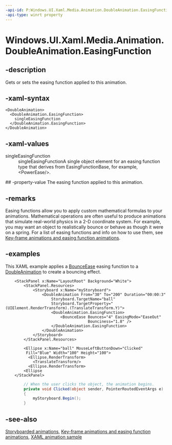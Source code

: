 ```yaml
---
-api-id: P:Windows.UI.Xaml.Media.Animation.DoubleAnimation.EasingFunction
-api-type: winrt property
---
```


<!-- Property syntax
public Windows.UI.Xaml.Media.Animation.EasingFunctionBase EasingFunction { get;  set; }
-->

# Windows.UI.Xaml.Media.Animation.DoubleAnimation.EasingFunction

## -description
Gets or sets the easing function applied to this animation.

## -xaml-syntax
```xaml
<DoubleAnimation>
  <DoubleAnimation.EasingFunction>
    singleEasingFunction
  </DoubleAnimation.EasingFunction>
</DoubleAnimation>
```


## -xaml-values
<dl><dt>singleEasingFunction</dt><dd>singleEasingFunctionA single object element for an easing function type that derives from EasingFunctionBase, for example, &lt;PowerEase/&gt;.</dd>
</dl>
## -property-value
The easing function applied to this animation.

## -remarks
Easing functions allow you to apply custom mathematical formulas to your animations. Mathematical operations are often useful to produce animations that simulate real-world physics in a 2-D coordinate system. For example, you may want an object to realistically bounce or behave as though it were on a spring. For a list of easing functions and info on how to use them, see [Key-frame animations and easing function animations](https://docs.microsoft.com/windows/uwp/graphics/key-frame-and-easing-function-animations).

## -examples
This XAML example applies a [BounceEase](bounceease.md) easing function to a [DoubleAnimation](doubleanimation.md) to create a bouncing effect.

```xaml
    <StackPanel x:Name="LayoutRoot" Background="White">
        <StackPanel.Resources>
            <Storyboard x:Name="myStoryboard">
                <DoubleAnimation From="30" To="200" Duration="00:00:3" 
                    Storyboard.TargetName="ball" 
                    Storyboard.TargetProperty="(UIElement.RenderTransform).(TranslateTransform.Y)">
                    <DoubleAnimation.EasingFunction>
                        <BounceEase Bounces="4" EasingMode="EaseOut" 
                                    Bounciness="1.8" />
                    </DoubleAnimation.EasingFunction>
                </DoubleAnimation>
            </Storyboard>
        </StackPanel.Resources>

        <Ellipse x:Name="ball" MouseLeftButtonDown="Clicked" 
         Fill="Blue" Width="100" Height="100">
          <Ellipse.RenderTransform>
            <TranslateTransform/>
          <Ellipse.RenderTransform>
        <Ellipse
    </StackPanel>
```

```csharp
        // When the user clicks the object, the animation begins. 
        private void Clicked(object sender, PointerRoutedEventArgs e)
        {
            myStoryboard.Begin();
        }
```



## -see-also
[Storyboarded animations](https://docs.microsoft.com/windows/uwp/graphics/storyboarded-animations), [Key-frame animations and easing function animations](https://docs.microsoft.com/windows/uwp/graphics/key-frame-and-easing-function-animations), [XAML animation sample](https://github.com/microsoftarchive/msdn-code-gallery-microsoft/tree/master/Official%20Windows%20Platform%20Sample/XAML%20animation%20library%20sample)
